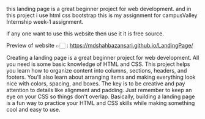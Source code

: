 this landing page is a great beginner project for web development.
and in this project i use 
  html
  css
  bootstrap
this is my assignment for campusValley Internship week-1 assignment.

if any one want to use this website then use it it is free source.

Preview of website 👉🏻 : https://mdshahbazansari.github.io/LandingPage/

Creating a landing page is a great beginner project for web development. 
All you need is some basic knowledge of HTML and CSS. This project helps you learn how to organize content into columns, 
sections, headers, and footers. You'll also learn about arranging items and making everything look nice with colors, 
spacing, and boxes. The key is to be creative and pay attention to details like alignment and padding.
Just remember to keep an eye on your CSS so things don't overlap. Basically,
building a landing page is a fun way to practice your HTML and CSS skills while making something cool and easy to use.
